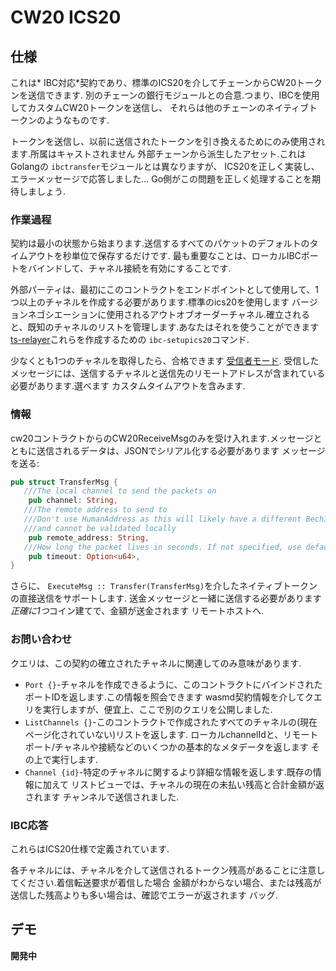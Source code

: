 # CW20 ICS20

## 仕様

これは* IBC対応*契約であり、標準のICS20を介してチェーンからCW20トークンを送信できます.
別のチェーンの銀行モジュールとの合意.つまり、IBCを使用してカスタムCW20トークンを送信し、
それらは他のチェーンのネイティブトークンのようなものです.

トークンを送信し、以前に送信されたトークンを引き換えるためにのみ使用されます.所属はキャストされません
外部チェーンから派生したアセット.これはGolangの `ibctransfer`モジュールとは異なりますが、
ICS20を正しく実装し、エラーメッセージで応答しました... Go側がこの問題を正しく処理することを期待しましょう.

### 作業過程

契約は最小の状態から始まります.送信するすべてのパケットのデフォルトのタイムアウトを秒単位で保存するだけです.
最も重要なことは、ローカルIBCポートをバインドして、チャネル接続を有効にすることです.

外部パーティは、最初にこのコントラクトをエンドポイントとして使用して、1つ以上のチャネルを作成する必要があります.標準のics20を使用します
バージョンネゴシエーションに使用されるアウトオブオーダーチャネル.確立されると、既知のチャネルのリストを管理します.あなたはそれを使うことができます
[ts-relayer](https://github.com/confio/ts-relayer)これらを作成するための `ibc-setupics20`コマンド.

少なくとも1つのチャネルを取得したら、合格できます
[受信者モード](https://github.com/CosmWasm/cosmwasm-plus/blob/master/packages/cw20/README.md#receiver).
受信したメッセージには、送信するチャネルと送信先のリモートアドレスが含まれている必要があります.選べます
カスタムタイムアウトを含みます.

### 情報

cw20コントラクトからのCW20ReceiveMsgのみを受け入れます.メッセージとともに送信されるデータは、JSONでシリアル化する必要があります
メッセージを送る:

```rust
pub struct TransferMsg {
   ///The local channel to send the packets on
    pub channel: String,
   ///The remote address to send to
   ///Don't use HumanAddress as this will likely have a different Bech32 prefix than we use
   ///and cannot be validated locally
    pub remote_address: String,
   ///How long the packet lives in seconds. If not specified, use default_timeout
    pub timeout: Option<u64>,
}
```

さらに、 `ExecuteMsg :: Transfer(TransferMsg)`を介したネイティブトークンの直接送信をサポートします.
送金メッセージと一緒に送信する必要があります*正確に1つ*コイン建てで、金額が送金されます
リモートホストへ.

### お問い合わせ

クエリは、この契約の確立されたチャネルに関連してのみ意味があります.

* `Port {}`-チャネルを作成できるように、このコントラクトにバインドされたポートIDを返します.この情報を照会できます
  wasmd契約情報を介してクエリを実行しますが、便宜上、ここで別のクエリを公開しました.
* `ListChannels {}`-このコントラクトで作成されたすべてのチャネルの(現在ページ化されていない)リストを返します.
  ローカルchannelIdと、リモートポート/チャネルや接続などのいくつかの基本的なメタデータを返します
  その上で実行します.
* `Channel {id}`-特定のチャネルに関するより詳細な情報を返します.既存の情報に加えて
  リストビューでは、チャネルの現在の未払い残高と合計金額が返されます
  チャンネルで送信されました.

### IBC応答

これらはICS20仕様で定義されています.

各チャネルには、チャネルを介して送信されるトークン残高があることに注意してください.着信転送要求が着信した場合
金額がわからない場合、または残高が送信した残高よりも多い場合は、確認でエラーが返されます
バッグ.

## デモ

**開発中**
